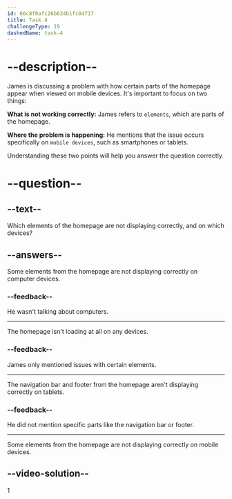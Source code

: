 ```yaml
---
id: 66c8f0afc26b634b1fc04717
title: Task 4
challengeType: 19
dashedName: task-4
---
```


<!-- (Audio) James: They've mentioned that some elements on our homepage aren't displaying correctly on mobile devices. -->

# --description--

James is discussing a problem with how certain parts of the homepage appear when viewed on mobile devices. It's important to focus on two things:

**What is not working correctly:** James refers to `elements`, which are parts of the homepage.

**Where the problem is happening:** He mentions that the issue occurs specifically on `mobile devices`, such as smartphones or tablets.

Understanding these two points will help you answer the question correctly.

# --question--

## --text--

Which elements of the homepage are not displaying correctly, and on which devices?

## --answers--

Some elements from the homepage are not displaying correctly on computer devices.

### --feedback--

He wasn't talking about computers.

---

The homepage isn't loading at all on any devices.

### --feedback--

James only mentioned issues with certain elements.

---

The navigation bar and footer from the homepage aren't displaying correctly on tablets.

### --feedback--

He did not mention specific parts like the navigation bar or footer.

---

Some elements from the homepage are not displaying correctly on mobile devices.

## --video-solution--

1
